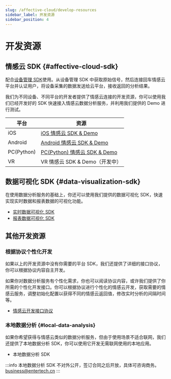 ```yaml
---
slug: /affective-cloud/develop-resources
sidebar_label: 开发资源
sidebar_position: 4
---
```


# 开发资源

## 情感云 SDK {#affective-cloud-sdk}

配合[设备管理 SDK](../devices#develop-resources)使用。从设备管理 SDK 中获取原始信号，然后连接回车情感云平台并认证用户，将设备采集的数据发送给云平台，接收返回的分析结果。

我们为不同设备、不同平台的开发者提供了情感云连接的开发资源，你可以使用我们已经开发好的 SDK 快速接入情感云数据分析服务，并利用我们提供的 Demo 进行测试。

| 平台 | 资源 |
| --- | --- |
| iOS | [iOS 情感云 SDK & Demo](https://github.com/Entertech/Enter-AffectiveCloud-iOS-SDK/tree/master/EnterAffectiveCloud) |
| Android | [Android 情感云 SDK & Demo](https://github.com/Entertech/Enter-AffectiveCloud-Android-SDK) |
| PC(Python) | [PC(Python) 情感云 SDK & Demo](https://github.com/Entertech/Enter-AffectiveCloud-PC-SDK) |
| VR | VR 情感云 SDK & Demo（开发中） |

## 数据可视化 SDK {#data-visualization-sdk}

在使用数据分析服务的基础上，你还可以使用我们提供的数据可视化 SDK，快速实现实时数据和报表数据的可视化功能。

- [实时数据可视化 SDK](./)
- [报表数据可视化 SDK](./)

## 其他开发资源

### 根据协议个性化开发

如果以上的开发资源中没有你需要的平台 SDK，我们还提供了详细的接口协议，你可以根据协议内容自主开发。

如果你对数据分析服务有个性化需求，你也可以阅读协议内容，或许我们提供了你所需的个性化开发接口。你可以根据协议进行个性化的情感云开发，获取需要的情感云服务，调整初始化配置以获得不同的情感云返回值，修改实时分析的间隔时间等。

- [情感云开发接口协议](./affective-cloud-protocol)

### 本地数据分析 {#local-data-analysis}

如果你希望获得与情感云类似的数据分析服务，但由于使用场景不适合联网，我们还提供了本地数据分析 SDK，你可以使用它开发无需联网使用的本地应用。

- 本地数据分析 SDK

:::info
本地数据分析 SDK 不对外公开，签订合同之后开放，具体可咨询商务。[business@entertech.cn](mailto:business@entertech.cn)
:::
